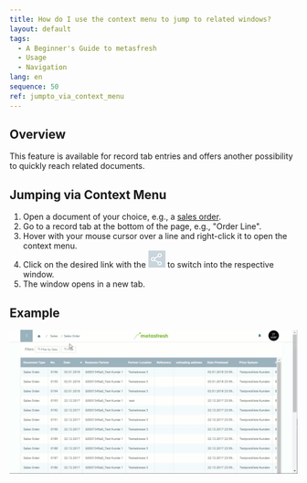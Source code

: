 ```yaml
---
title: How do I use the context menu to jump to related windows?
layout: default
tags:
  - A Beginner's Guide to metasfresh
  - Usage
  - Navigation
lang: en
sequence: 50
ref: jumpto_via_context_menu
---
```


## Overview
This feature is available for record tab entries and offers another possibility to quickly reach related documents.

## Jumping via Context Menu
1. Open a document of your choice, e.g., a [sales order](SalesOrder_recording).
1. Go to a record tab at the bottom of the page, e.g., "Order Line".
1. Hover with your mouse cursor over a line and right-click it to open the context menu.
1. Click on the desired link with the ![](assets/related_docs_fork.png) to switch into the respective window.
1. The window opens in a new tab.

## Example
![](assets/Jumpto_via_context_menu.gif)
